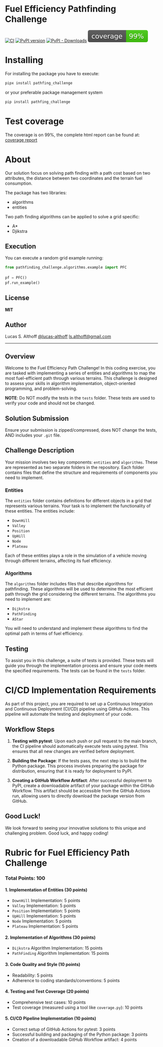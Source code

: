 # Fuel Efficiency Pathfinding Challenge

[![CI](https://github.com/lucas-althoff/BeesDataChallenge_ML/actions/workflows/pipeline.yml/badge.svg)](https://github.com/lucas-althoff/BeesDataChallenge_ML/actions/workflows/pipeline.yml/)
[![PyPI version](https://img.shields.io/pypi/v/pathfinding_challenge?label=pypi%20package)](https://pypi.org/project/pathfinding_challenge)
[![PyPI - Downloads](https://img.shields.io/pypi/dm/pathfinding_challenge)](https://pypi.org/project/pathfinding_challenge/#history)
[![Coverage](https://raw.githubusercontent.com/lucas-althoff/BeesDataChallenge_ML/8a600b49e653e2d1676afaafa695112578a5e93d/htmlcov/coverage.svg?token=ALBPDBYLLWZYZN3AZWI7LXDGV4C3K)](https://github.com/lucas-althoff/BeesDataChallenge_ML/tree/master/htmlcov/coverage.png)


# Installing

For installing the package you have to execute:

```bash
pipx install pathfing_challenge
```

or your preferable package management system

```bash
pip install pathfing_challenge
```

# Test coverage

The coverage is on 99%, the complete html report can be found at: 
[coverage report](https://github.com/lucas-althoff/BeesDataChallenge_ML/tree/master/htmlcov/index.html)

# About

Our solution focus on solving path finding with a path cost based on two attributes, the distance between two coordinates and
the terrain fuel consumption.

The package has two libraries:

- algorithms
- entities

Two path finding algorithms can be applied to solve a grid specific:

- A*
- Djikstra

## Execution

You can execute a random grid example running:
```python
from pathfinding_challenge.algorithms.example import PFC

pf = PFC()
pf.run_example()
```

## License
**MIT**


## Author

Lucas S. Althoff [@lucas-althoff](https://github.com/lucas-althoff) <ls.althoff@gmail.com>

---

## Overview

Welcome to the Fuel Efficiency Path Challenge! In this coding exercise, you are tasked with implementing a series of entities and algorithms to map the most fuel-efficient path through various terrains. This challenge is designed to assess your skills in algorithm implementation, object-oriented programming, and problem-solving.

**NOTE**: Do NOT modify the tests in the `tests` folder. These tests are used to verify your code and should not be changed.

## Solution Submission
Ensure your submission is zipped/compressed, does NOT change the tests, AND includes your `.git` file.

## Challenge Description

Your mission involves two key components: `entities` and `algorithms`. These are represented as two separate folders in the repository. Each folder contains files that define the structure and requirements of components you need to implement.

### Entities

The `entities` folder contains definitions for different objects in a grid that represents various terrains. Your task is to implement the functionality of these entities. The entities include:

- `DownHill`
- `Valley`
- `Position`
- `UpHill`
- `Node`
- `Plateau`

Each of these entities plays a role in the simulation of a vehicle moving through different terrains, affecting its fuel efficiency.

### Algorithms

The `algorithms` folder includes files that describe algorithms for pathfinding. These algorithms will be used to determine the most efficient path through the grid considering the different terrains. The algorithms you need to implement are:

- `Dijkstra`
- `PathFinding`
- `AStar`

You will need to understand and implement these algorithms to find the optimal path in terms of fuel efficiency.

## Testing

To assist you in this challenge, a suite of tests is provided. These tests will guide you through the implementation process and ensure your code meets the specified requirements. The tests can be found in the `tests` folder.

# CI/CD Implementation Requirements

As part of this project, you are required to set up a Continuous Integration and Continuous Deployment (CI/CD) pipeline using GitHub Actions. This pipeline will automate the testing and deployment of your code.

## Workflow Steps

1. **Testing with pytest**: Upon each push or pull request to the main branch, the CI pipeline should automatically execute tests using pytest. This ensures that all new changes are verified before deployment.

2. **Building the Package**: If the tests pass, the next step is to build the Python package. This process involves preparing the package for distribution, ensuring that it is ready for deployment to PyPI.

3. **Creating a GitHub Workflow Artifact**: After successful deployment to PyPI, create a downloadable artifact of your package within the GitHub Workflow. This artifact should be accessible from the GitHub Actions run, allowing users to directly download the package version from GitHub.

## Good Luck!

We look forward to seeing your innovative solutions to this unique and challenging problem. Good luck, and happy coding!

# Rubric for Fuel Efficiency Path Challenge

### Total Points: 100

#### 1. Implementation of Entities (30 points)
   - `DownHill` Implementation: 5 points
   - `Valley` Implementation: 5 points
   - `Position` Implementation: 5 points
   - `UpHill` Implementation: 5 points
   - `Node` Implementation: 5 points
   - `Plateau` Implementation: 5 points

#### 2. Implementation of Algorithms (30 points)
   - `Dijkstra` Algorithm Implementation: 15 points
   - `PathFinding` Algorithm Implementation: 15 points

#### 3. Code Quality and Style (10 points)
   - Readability: 5 points
   - Adherence to coding standards/conventions: 5 points

#### 4. Testing and Test Coverage (20 points)
   - Comprehensive test cases: 10 points
   - Test coverage (measured using a tool like `coverage.py`): 10 points

#### 5. CI/CD Pipeline Implementation (10 points)
   - Correct setup of GitHub Actions for pytest: 3 points
   - Successful building and packaging of the Python package: 3 points
   - Creation of a downloadable GitHub Workflow artifact: 4 points